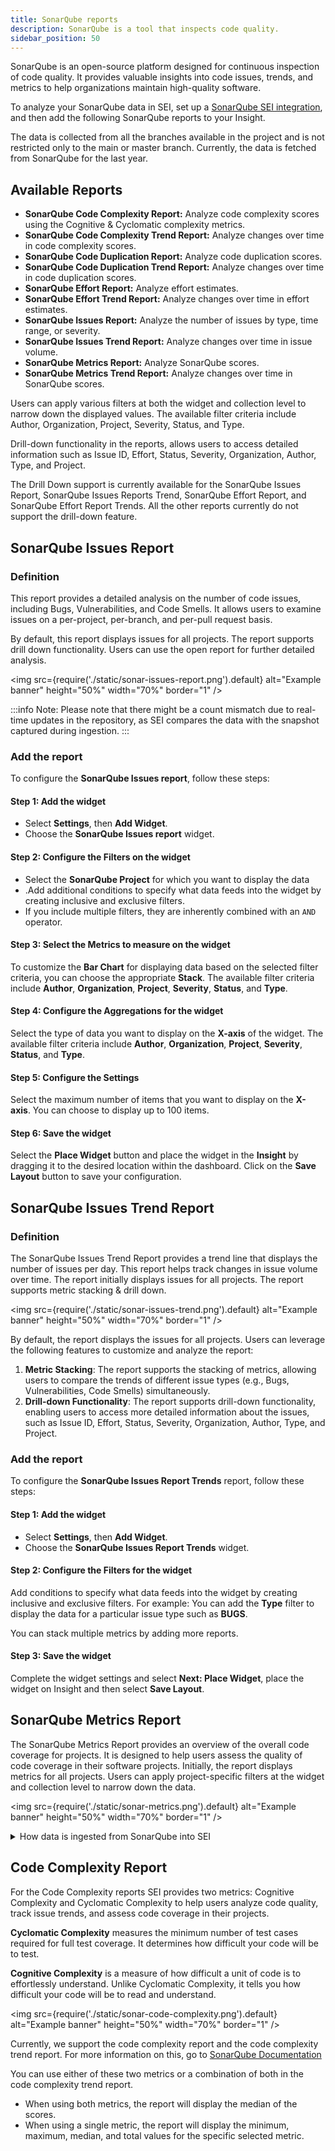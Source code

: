 ```yaml
---
title: SonarQube reports
description: SonarQube is a tool that inspects code quality.
sidebar_position: 50
---
```


SonarQube is an open-source platform designed for continuous inspection of code quality. It provides valuable insights into code issues, trends, and metrics to help organizations maintain high-quality software.

To analyze your SonarQube data in SEI, set up a [SonarQube SEI integration](/docs/software-engineering-insights/sei-integrations/automated-integrations/sei-integration-sonarqube), and then add the following SonarQube reports to your Insight.

The data is collected from all the branches available in the project and is not restricted only to the main or master branch. Currently, the data is fetched from SonarQube for the last year.

## Available Reports

* **SonarQube Code Complexity Report:** Analyze code complexity scores using the Cognitive & Cyclomatic complexity metrics.
* **SonarQube Code Complexity Trend Report:** Analyze changes over time in code complexity scores.
* **SonarQube Code Duplication Report:** Analyze code duplication scores.
* **SonarQube Code Duplication Trend Report:** Analyze changes over time in code duplication scores.
* **SonarQube Effort Report:** Analyze effort estimates.
* **SonarQube Effort Trend Report:** Analyze changes over time in effort estimates.
* **SonarQube Issues Report:** Analyze the number of issues by type, time range, or severity.
* **SonarQube Issues Trend Report:** Analyze changes over time in issue volume.
* **SonarQube Metrics Report:** Analyze SonarQube scores.
* **SonarQube Metrics Trend Report:** Analyze changes over time in SonarQube scores.

Users can apply various filters at both the widget and collection level to narrow down the displayed values. The available filter criteria include Author, Organization, Project, Severity, Status, and Type.

Drill-down functionality in the reports, allows users to access detailed information such as Issue ID, Effort, Status, Severity, Organization, Author, Type, and Project.

The Drill Down support is currently available for the SonarQube Issues Report, SonarQube Issues Reports Trend, SonarQube Effort Report, and SonarQube Effort Report Trends. All the other reports currently do not support the drill-down feature.

## SonarQube Issues Report

### Definition

This report provides a detailed analysis on the number of code issues, including Bugs, Vulnerabilities, and Code Smells. It allows users to examine issues on a per-project, per-branch, and per-pull request basis. 

By default, this report displays issues for all projects. The report supports drill down functionality. Users can use the open report for further detailed analysis.

<img
  src={require('./static/sonar-issues-report.png').default}
  alt="Example banner" height="50%" width="70%" border="1"
/>

:::info
Note: Please note that there might be a count mismatch due to real-time updates in the repository, as SEI compares the data with the snapshot captured during ingestion.
:::

### Add the report

To configure the **SonarQube Issues report**, follow these steps:

#### Step 1: Add the widget

* Select **Settings**, then **Add Widget**.
* Choose the **SonarQube Issues report** widget.

#### Step 2: Configure the Filters on the widget

* Select the **SonarQube Project** for which you want to display the data
* .Add additional conditions to specify what data feeds into the widget by creating inclusive and exclusive filters.
* If you include multiple filters, they are inherently combined with an `AND` operator.

#### Step 3: Select the Metrics to measure on the widget

To customize the **Bar Chart** for displaying data based on the selected filter criteria, you can choose the appropriate **Stack**. The available filter criteria include **Author**, **Organization**, **Project**, **Severity**, **Status**, and **Type**.

#### Step 4: Configure the Aggregations for the widget

Select the type of data you want to display on the **X-axis** of the widget. The available filter criteria include **Author**, **Organization**, **Project**, **Severity**, **Status**, and **Type**.

#### Step 5: Configure the Settings

Select the maximum number of items that you want to display on the **X-axis**. You can choose to display up to 100 items.

#### Step 6: Save the widget

Select the **Place Widget** button and place the widget in the **Insight** by dragging it to the desired location within the dashboard. Click on the **Save Layout** button to save your configuration.

## SonarQube Issues Trend Report

### Definition

The SonarQube Issues Trend Report provides a trend line that displays the number of issues per day. This report helps track changes in issue volume over time. The report initially displays issues for all projects. The report supports metric stacking & drill down.

<img
  src={require('./static/sonar-issues-trend.png').default}
  alt="Example banner" height="50%" width="70%" border="1"
/>

By default, the report displays the issues for all projects. Users can leverage the following features to customize and analyze the report:

1. **Metric Stacking**: The report supports the stacking of metrics, allowing users to compare the trends of different issue types (e.g., Bugs, Vulnerabilities, Code Smells) simultaneously.
2. **Drill-down Functionality**: The report supports drill-down functionality, enabling users to access more detailed information about the issues, such as Issue ID, Effort, Status, Severity, Organization, Author, Type, and Project.

### Add the report

To configure the **SonarQube Issues Report Trends** report, follow these steps:

#### Step 1: Add the widget

* Select **Settings**, then **Add Widget**.
* Choose the **SonarQube Issues Report Trends** widget.

#### Step 2: Configure the Filters for the widget

Add conditions to specify what data feeds into the widget by creating inclusive and exclusive filters. For example: You can add the **Type** filter to display the data for a particular issue type such as **BUGS**.

You can stack multiple metrics by adding more reports.

#### Step 3: Save the widget

Complete the widget settings and select **Next: Place Widget**, place the widget on Insight and then select **Save Layout**.

## SonarQube Metrics Report

The SonarQube Metrics Report provides an overview of the overall code coverage for projects. It is designed to help users assess the quality of code coverage in their software projects. Initially, the report displays metrics for all projects. Users can apply project-specific filters at the widget and collection level to narrow down the data.

<img
  src={require('./static/sonar-metrics.png').default}
  alt="Example banner" height="50%" width="70%" border="1"
/>

<details>
<summary>How data is ingested from SonarQube into SEI</summary>

1. By default SonarQube shows open issues, while SEI fetches all issues irrespective of status. To align counts, users can manually adjust filters in SonarQube specifically removing the default `'resolve=false'` filter.
2. SEI fetches data within a 360-day timeline, impacting the issue counts. Issues created outside this timeline may not be reflected in SEI.
3. SEI includes issues from both the master branch and associated pull requests. This leads to higher counts in SEI compared to SonarQube, which might focus solely on the master branch. SEI does not visually differentiate between issues originating from the master branch and those associated with pull requests.
4. While fetching bug counts, SEI does not show the bugs which are present in pull requests explicitly. Users need to consider both master and pull request data when analyzing bug counts for a comprehensive understanding.

</details>

## Code Complexity Report

For the Code Complexity reports SEI provides two metrics: Cognitive Complexity and Cyclomatic Complexity to help users analyze code quality, track issue trends, and assess code coverage in their projects.

**Cyclomatic Complexity** measures the minimum number of test cases required for full test coverage. It determines how difficult your code will be to test.

**Cognitive Complexity** is a measure of how difficult a unit of code is to effortlessly understand. Unlike Cyclomatic Complexity, it tells you how difficult your code will be to read and understand.

<img
  src={require('./static/sonar-code-complexity.png').default}
  alt="Example banner" height="50%" width="70%" border="1"
/>

Currently, we support the code complexity report and the code complexity trend report. 
For more information on this, go to [SonarQube Documentation](https://docs.sonarsource.com/sonarqube/latest/user-guide/metric-definitions/)

You can use either of these two metrics or a combination of both in the code complexity trend report.

* When using both metrics, the report will display the median of the scores.
* When using a single metric, the report will display the minimum, maximum, median, and total values for the specific selected metric.